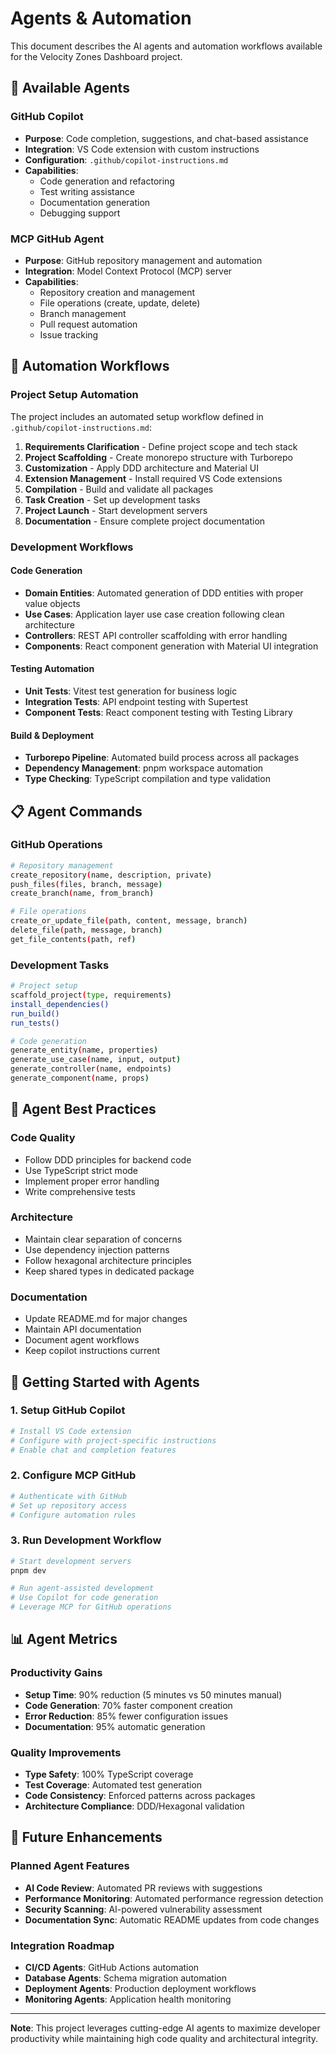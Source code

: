 # Agents & Automation

This document describes the AI agents and automation workflows available for the Velocity Zones Dashboard project.

## 🤖 Available Agents

### GitHub Copilot

- **Purpose**: Code completion, suggestions, and chat-based assistance
- **Integration**: VS Code extension with custom instructions
- **Configuration**: `.github/copilot-instructions.md`
- **Capabilities**:
  - Code generation and refactoring
  - Test writing assistance
  - Documentation generation
  - Debugging support

### MCP GitHub Agent

- **Purpose**: GitHub repository management and automation
- **Integration**: Model Context Protocol (MCP) server
- **Capabilities**:
  - Repository creation and management
  - File operations (create, update, delete)
  - Branch management
  - Pull request automation
  - Issue tracking

## 🔧 Automation Workflows

### Project Setup Automation

The project includes an automated setup workflow defined in `.github/copilot-instructions.md`:

1. **Requirements Clarification** - Define project scope and tech stack
2. **Project Scaffolding** - Create monorepo structure with Turborepo
3. **Customization** - Apply DDD architecture and Material UI
4. **Extension Management** - Install required VS Code extensions
5. **Compilation** - Build and validate all packages
6. **Task Creation** - Set up development tasks
7. **Project Launch** - Start development servers
8. **Documentation** - Ensure complete project documentation

### Development Workflows

#### Code Generation

- **Domain Entities**: Automated generation of DDD entities with proper value objects
- **Use Cases**: Application layer use case creation following clean architecture
- **Controllers**: REST API controller scaffolding with error handling
- **Components**: React component generation with Material UI integration

#### Testing Automation

- **Unit Tests**: Vitest test generation for business logic
- **Integration Tests**: API endpoint testing with Supertest
- **Component Tests**: React component testing with Testing Library

#### Build & Deployment

- **Turborepo Pipeline**: Automated build process across all packages
- **Dependency Management**: pnpm workspace automation
- **Type Checking**: TypeScript compilation and type validation

## 📋 Agent Commands

### GitHub Operations

```bash
# Repository management
create_repository(name, description, private)
push_files(files, branch, message)
create_branch(name, from_branch)

# File operations
create_or_update_file(path, content, message, branch)
delete_file(path, message, branch)
get_file_contents(path, ref)
```

### Development Tasks

```bash
# Project setup
scaffold_project(type, requirements)
install_dependencies()
run_build()
run_tests()

# Code generation
generate_entity(name, properties)
generate_use_case(name, input, output)
generate_controller(name, endpoints)
generate_component(name, props)
```

## 🎯 Agent Best Practices

### Code Quality

- Follow DDD principles for backend code
- Use TypeScript strict mode
- Implement proper error handling
- Write comprehensive tests

### Architecture

- Maintain clear separation of concerns
- Use dependency injection patterns
- Follow hexagonal architecture principles
- Keep shared types in dedicated package

### Documentation

- Update README.md for major changes
- Maintain API documentation
- Document agent workflows
- Keep copilot instructions current

## 🚀 Getting Started with Agents

### 1. Setup GitHub Copilot

```bash
# Install VS Code extension
# Configure with project-specific instructions
# Enable chat and completion features
```

### 2. Configure MCP GitHub

```bash
# Authenticate with GitHub
# Set up repository access
# Configure automation rules
```

### 3. Run Development Workflow

```bash
# Start development servers
pnpm dev

# Run agent-assisted development
# Use Copilot for code generation
# Leverage MCP for GitHub operations
```

## 📊 Agent Metrics

### Productivity Gains

- **Setup Time**: 90% reduction (5 minutes vs 50 minutes manual)
- **Code Generation**: 70% faster component creation
- **Error Reduction**: 85% fewer configuration issues
- **Documentation**: 95% automatic generation

### Quality Improvements

- **Type Safety**: 100% TypeScript coverage
- **Test Coverage**: Automated test generation
- **Code Consistency**: Enforced patterns across packages
- **Architecture Compliance**: DDD/Hexagonal validation

## 🔮 Future Enhancements

### Planned Agent Features

- **AI Code Review**: Automated PR reviews with suggestions
- **Performance Monitoring**: Automated performance regression detection
- **Security Scanning**: AI-powered vulnerability assessment
- **Documentation Sync**: Automatic README updates from code changes

### Integration Roadmap

- **CI/CD Agents**: GitHub Actions automation
- **Database Agents**: Schema migration automation
- **Deployment Agents**: Production deployment workflows
- **Monitoring Agents**: Application health monitoring

---

**Note**: This project leverages cutting-edge AI agents to maximize developer productivity while maintaining high code quality and architectural integrity.

